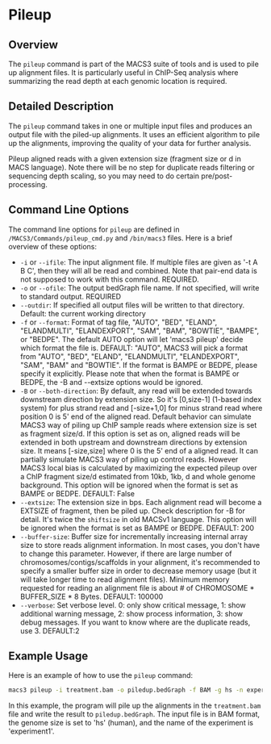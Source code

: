 # Pileup

## Overview
The `pileup` command is part of the MACS3 suite of tools and is used to pile up alignment files. It is particularly useful in ChIP-Seq analysis where summarizing the read depth at each genomic location is required.

## Detailed Description

The `pileup` command takes in one or multiple input files and produces an output file with the piled-up alignments. It uses an efficient algorithm to pile up the alignments, improving the quality of your data for further analysis.

Pileup aligned reads with a given extension size (fragment size or d in MACS language). Note there will be no step for duplicate reads filtering or sequencing depth scaling, so you may need to do certain pre/post-processing.

## Command Line Options

The command line options for `pileup` are defined in `/MACS3/Commands/pileup_cmd.py` and `/bin/macs3` files. Here is a brief overview of these options:

- `-i` or `--ifile`: The input alignment file. If multiple files are given as '-t A B C', then they will all be read and combined. Note that pair-end data is not supposed to work with this command. REQUIRED.
- `-o` or `--ofile`: The output bedGraph file name. If not specified, will write to standard output. REQUIRED
- `--outdir`: If specified all output files will be written to that directory. Default: the current working directory
- `-f` or `--format`: Format of tag file, "AUTO", "BED", "ELAND", "ELANDMULTI", "ELANDEXPORT", "SAM", "BAM", "BOWTIE", "BAMPE", or "BEDPE". The default AUTO option will let 'macs3 pileup' decide which format the file is. DEFAULT: "AUTO", MACS3 will pick a format from "AUTO", "BED", "ELAND", "ELANDMULTI", "ELANDEXPORT", "SAM", "BAM" and "BOWTIE". If the format is BAMPE or BEDPE, please specify it explicitly. Please note that when the format is BAMPE or BEDPE, the -B and --extsize options would be ignored.
- `-B` or `--both-direction`: By default, any read will be extended towards downstream direction by extension size. So it's [0,size-1] (1-based index system) for plus strand read and [-size+1,0] for minus strand read where position 0 is 5' end of the aligned read. Default behavior can simulate MACS3 way of piling up ChIP sample reads where extension size is set as fragment size/d. If this option is set as on, aligned reads will be extended in both upstream and downstream directions by extension size. It means [-size,size] where 0 is the 5' end of a aligned read. It can partially simulate MACS3 way of piling up control reads. However MACS3 local bias is calculated by maximizing the expected pileup over a ChIP fragment size/d estimated from 10kb, 1kb, d and whole genome background. This option will be ignored when the format is set as BAMPE or BEDPE. DEFAULT: False
- `--extsize`: The extension size in bps. Each alignment read will become a EXTSIZE of fragment, then be piled up. Check description for -B for detail. It's twice the `shiftsize` in old MACSv1 language. This option will be ignored when the format is set as BAMPE or BEDPE. DEFAULT: 200
- `--buffer-size`: Buffer size for incrementally increasing internal array size to store reads alignment information. In most cases, you don't have to change this parameter. However, if there are large number of chromosomes/contigs/scaffolds in your alignment, it's recommended to specify a smaller buffer size in order to decrease memory usage (but it will take longer time to read alignment files). Minimum memory requested for reading an alignment file is about # of CHROMOSOME * BUFFER_SIZE * 8 Bytes. DEFAULT: 100000
- `--verbose`: Set verbose level. 0: only show critical message, 1: show additional warning message, 2: show process information, 3: show debug messages. If you want to know where are the duplicate reads, use 3. DEFAULT:2

## Example Usage

Here is an example of how to use the `pileup` command:

```bash
macs3 pileup -i treatment.bam -o piledup.bedGraph -f BAM -g hs -n experiment1
```

In this example, the program will pile up the alignments in the `treatment.bam` file and write the result to `piledup.bedGraph`. The input file is in BAM format, the genome size is set to 'hs' (human), and the name of the experiment is 'experiment1'.
